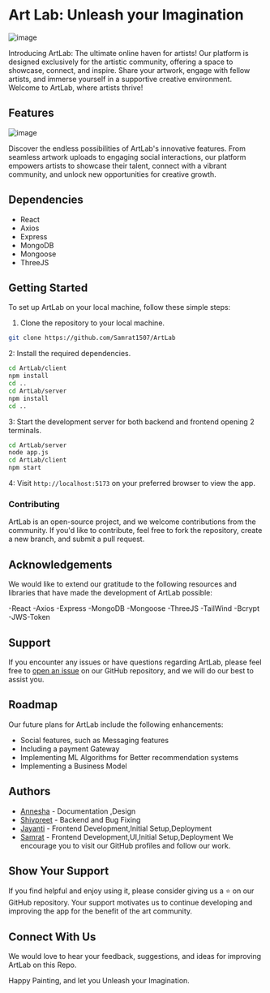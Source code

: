 # Art Lab: Unleash your Imagination

![image](https://github.com/Samrat1507/ArtLab/assets/98039377/78272199-803d-48f9-9b99-7b25e6a71c88)


Introducing ArtLab: The ultimate online haven for artists! Our platform is designed exclusively for the artistic community, offering a space to showcase, connect, and inspire. Share your artwork, engage with fellow artists, and immerse yourself in a supportive creative environment. Welcome to ArtLab, where artists thrive!

## Features


![image](https://github.com/Samrat1507/ArtLab/assets/98039377/d32d8730-8501-4da5-9158-45a17eb6282d)

Discover the endless possibilities of ArtLab's innovative features. From seamless artwork uploads to engaging social interactions, our platform empowers artists to showcase their talent, connect with a vibrant community, and unlock new opportunities for creative growth.

## Dependencies

- React
- Axios
- Express
- MongoDB
- Mongoose
- ThreeJS


## Getting Started

To set up ArtLab on your local machine, follow these simple steps:

1. Clone the repository to your local machine.

```bash
git clone https://github.com/Samrat1507/ArtLab
```

2: Install the required dependencies.
  
```bash
cd ArtLab/client
npm install 
cd ..
cd ArtLab/server
npm install
cd ..
```

3: Start the development server for both backend and frontend opening 2 terminals.

```bash
cd ArtLab/server
node app.js
cd ArtLab/client
npm start
```

4: Visit `http://localhost:5173` on your preferred browser to view the app.

### Contributing

ArtLab is an open-source project, and we welcome contributions from the community. If you'd like to contribute, feel free to fork the repository, create a new branch, and submit a pull request.



## Acknowledgements

We would like to extend our gratitude to the following resources and libraries that have made the development of ArtLab possible:

-React
-Axios
-Express
-MongoDB
-Mongoose
-ThreeJS
-TailWind
-Bcrypt
-JWS-Token

## Support

If you encounter any issues or have questions regarding ArtLab, please feel free to [open an issue](https://github.com/Samrat1507/ArtLab/issues) on our GitHub repository, and we will do our best to assist you.

## Roadmap

Our future plans for ArtLab include the following enhancements:

- Social features, such as Messaging features 
- Including a payment Gateway
- Implementing ML Algorithms for Better recommendation systems
- Implementing a Business Model 

## Authors

- [Annesha](https://github.com/Annnesha) - Documentation ,Design
- [Shivpreet](https://github.com/shivpreet16) - Backend and Bug Fixing
- [Jayanti](https://github.com/Jayanti2919) - Frontend Development,Initial Setup,Deployment
- [Samrat](https://github.com/Samrat1507) - Frontend Development,UI,Initial Setup,Deployment
We encourage you to visit our GitHub profiles and follow our work.

## Show Your Support

If you find  helpful and enjoy using it, please consider giving us a ⭐ on our GitHub repository. Your support motivates us to continue developing and improving the app for the benefit of the art community.

## Connect With Us

We would love to hear your feedback, suggestions, and ideas for improving ArtLab on this Repo. 

Happy Painting, and let you Unleash your Imagination.
